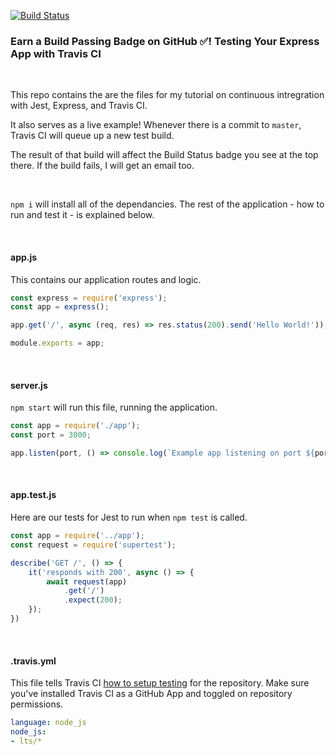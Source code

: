 [![Build Status](https://travis-ci.com/healeycodes/earn-a-build-passing-badge.svg?branch=master)](https://travis-ci.com/healeycodes/earn-a-build-passing-badge)

### Earn a Build Passing Badge on GitHub ✅! Testing Your Express App with Travis CI

<br>

This repo contains the are the files for my tutorial on continuous intregration with Jest, Express, and Travis CI.

It also serves as a live example! Whenever there is a commit to `master`, Travis CI will queue up a new test build.

The result of that build will affect the Build Status badge you see at the top there. If the build fails, I will get an email too.

<br>

`npm i` will install all of the dependancies. The rest of the application - how to run and test it - is explained below.

<br>

#### app.js

This contains our application routes and logic.

```javascript
const express = require('express');
const app = express();

app.get('/', async (req, res) => res.status(200).send('Hello World!'));

module.exports = app;
```

<br>

#### server.js

`npm start` will run this file, running the application.

```javascript
const app = require('./app');
const port = 3000;

app.listen(port, () => console.log(`Example app listening on port ${port}!`))
```

<br>

#### app.test.js

Here are our tests for Jest to run when `npm test` is called.

```javascript
const app = require('../app');
const request = require('supertest');

describe('GET /', () => {
    it('responds with 200', async () => {
        await request(app)
            .get('/')
            .expect(200);
    });
})
```

<br>

#### .travis.yml

This file tells Travis CI [how to setup testing](https://docs.travis-ci.com/user/customizing-the-build/) for the repository. Make sure you've installed Travis CI as a GitHub App and toggled on repository permissions.

```yml
language: node_js
node_js:
- lts/*
```
